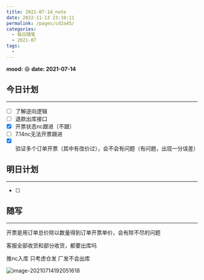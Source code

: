 ```yaml
---
title: 2021-07-14_note
date: 2022-11-13 23:10:11
permalink: /pages/cd2a45/
categories:
  - 每日随笔
  - 2021-07
tags:
  - 
---
```

**mood:** :smile:  																		**date: 2021-07-14**  
## 今日计划  
------
- [ ]  了解逆向逻辑
- [ ]  退款出库接口
- [x]  开票状态nc跟进（不跟）
- [ ]  7.14nc无法开票跟进
- [x]  验证多个订单开票（其中有改价过），会不会有问题（有问题，出现一分误差）
## 明日计划  
------
- [ ]  
## 随写 
------

开票是用订单总价除以数量得到订单开票单价，会有除不尽的问题

客服全部收货和部分收货，都要出库吗



推nc入库 只考虑仓发 厂发不会出库

![image-20210714192051618](https://img.ggball.top/picGo/image-20210714192051618.png)